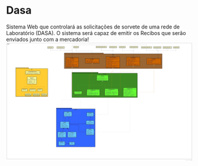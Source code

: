 # Dasa
Sistema Web que controlará as solicitações de sorvete de uma rede de Laboratório (DASA). O sistema será capaz de emitir os Recibos que serão enviados junto com a mercadoria!
![](https://github.com/LHenriqueec/Dasa/blob/master/Diagramas/ControleDASA.jpg?raw=true)

